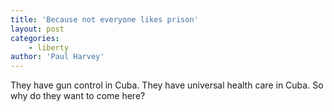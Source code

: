 ```yaml
---
title: 'Because not everyone likes prison'
layout: post
categories:
    - liberty
author: 'Paul Harvey'
---
```


They have gun control in Cuba. They have universal health care in Cuba. So why do they want to come here?